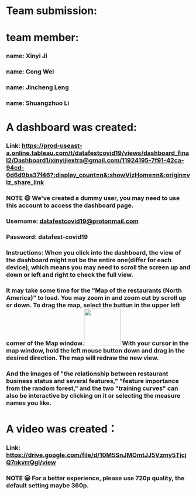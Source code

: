 
# Team submission:
# team member:
### name: Xinyi Ji 
### name: Cong Wei 
### name: Jincheng Leng 
### name: Shuangzhuo Li

# A dashboard was created:
### Link: https://prod-useast-a.online.tableau.com/t/datafestcovid19/views/dashboard_final2/Dashboard1/xinyijiextra@gmail.com/11924195-7f91-42ca-94cd-0d6d9ba37f46?:display_count=n&:showVizHome=n&:origin=viz_share_link 
### NOTE :smile: We've created a dummy user, you may need to use this account to access the dashboard page.
### Username: datafestcovid19@protonmail.com
### Password: datafest-covid19
### Instructions: When you click into the dashboard, the view of the dashboard might not be the entire one(differ for each device), which means you may need to scroll the screen up and down or left and right to check the full view. 
###              It may take some time for the "Map of the restaurants (North America)" to load. You may zoom in and zoom out by scroll up or down. To drag the map, select the buttun in the upper left corner of the Map window.<img src="https://github.com/DataFestUofT/submit-project-lies-damned-lies-and-statistics/blob/master/Instruction.png" width="100"> With your cursor in the map window, hold the left mouse button down and drag in the desired direction. The map will redraw the new view.
###             And the images of "the relationship between restaurant business status and several features," "feature importance from the random forest," and the two "training curves" can also be interactive by clicking on it or selecting the measure names you like.


# A video was created：
### Link: https://drive.google.com/file/d/10M5SnJMOmtJJ5Vzmy5TjcjQ7nkvrrQgI/view
### NOTE :grinning: For a better experience, please use 720p quality, the default setting maybe 360p.
